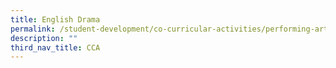 ```yaml
---
title: English Drama
permalink: /student-development/co-curricular-activities/performing-arts-groups/english-drama
description: ""
third_nav_title: CCA
---
```

